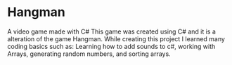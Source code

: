 # Hangman
A video game made with C#
This game was created using C# and it is a alteration of the game Hangman.
While creating this project I learned many coding basics such as: Learning how to add sounds to c#, working with Arrays, 
generating random numbers, and sorting arrays. 
